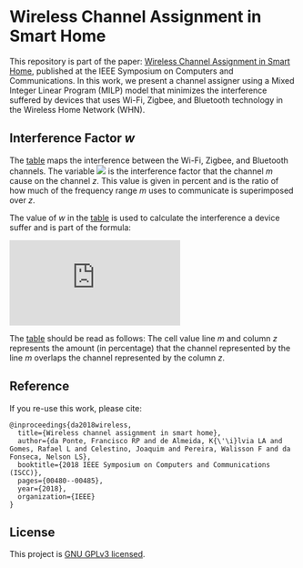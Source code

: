 # Wireless Channel Assignment in Smart Home

This repository is part of the paper: [Wireless Channel Assignment in Smart Home](https://ieeexplore.ieee.org/abstract/document/8538545), published at the IEEE Symposium on Computers and Communications. In this work, we present a channel assigner using a Mixed Integer Linear Program (MILP) model that minimizes the interference suffered by devices that uses Wi-Fi, Zigbee, and Bluetooth technology in the Wireless Home Network (WHN).

## Interference Factor *w*

 The [table](./interference-factor-w.pdf) maps the interference between the Wi-Fi, Zigbee, and Bluetooth channels. The variable <img src="http://latex.codecogs.com/gif.latex?%5Clarge%20w%5E%7Bz%2Cm%7D" /> is the interference factor that the channel *m* cause on the channel *z*. This value is given in percent and is the ratio of how much of the frequency range *m* uses to communicate is superimposed over *z*.

 The value of *w* in the [table](./interference-factor-w.pdf) is used to calculate the interference a device suffer and is part of the formula:

 ![equation](http://latex.codecogs.com/gif.latex?%5Clarge%20I_%7Bi%2Cj%7D%5E%7Bz%2Cm%7D%20%3D%20%5Cfrac%7Bw%5E%7Bz%2Cm%7D%20%5Ctimes%20P_%7Bj%7D%5E%7Bm%7D%7D%7BPL%28d_%7Bi%2Cj%7D%29%7D)

The [table](./interference-factor-w.pdf) should be read as follows: The cell value line *m* and column *z* represents the amount (in percentage) that the channel represented by the line *m* overlaps the channel represented by the column *z*.

## Reference

If you re-use this work, please cite:

```
@inproceedings{da2018wireless,
  title={Wireless channel assignment in smart home},
  author={da Ponte, Francisco RP and de Almeida, K{\'\i}lvia LA and Gomes, Rafael L and Celestino, Joaquim and Pereira, Walisson F and da Fonseca, Nelson LS},
  booktitle={2018 IEEE Symposium on Computers and Communications (ISCC)},
  pages={00480--00485},
  year={2018},
  organization={IEEE}
}
```

## License

This project is [GNU GPLv3 licensed](./LICENSE).